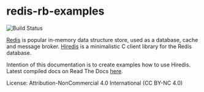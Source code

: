 # redis-rb-examples

![Build Status](https://readthedocs.org/projects/redis-c-examples/badge/?version=latest)

[Redis](https://redis.io/) is popular in-memory data structure store, used as a database, cache and message broker. [Hiredis](https://github.com/redis/hiredis) is a minimalistic C client library for the Redis database.

Intention of this documentation is to create examples how to use Hiredis. Latest compiled docs on Read The Docs [here](http://redis-c-examples.readthedocs.io/).

License: Attribution-NonCommercial 4.0 International (CC BY-NC 4.0)
